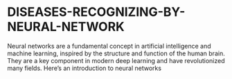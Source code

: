 # DISEASES-RECOGNIZING-BY-NEURAL-NETWORK
Neural networks are a fundamental concept in artificial intelligence and machine learning, inspired by the structure and function of the human brain. They are a key component in modern deep learning and have revolutionized many fields. Here’s an introduction to neural networks
